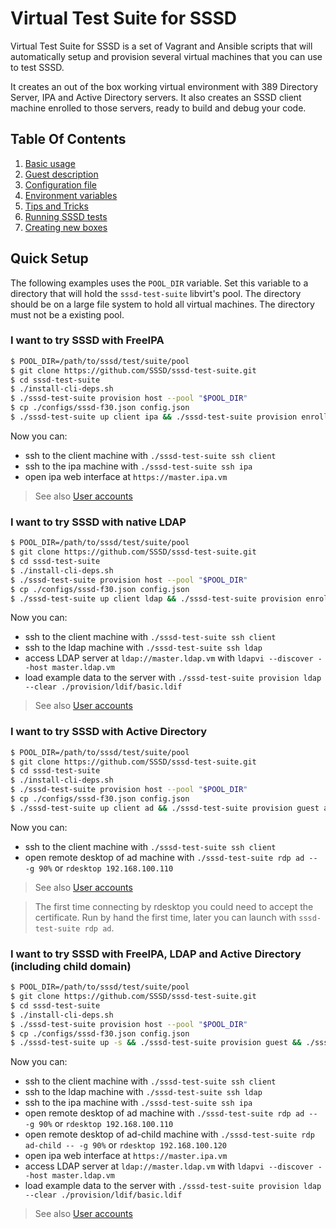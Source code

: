 # Virtual Test Suite for SSSD

Virtual Test Suite for SSSD is a set of Vagrant and Ansible scripts that
will automatically setup and provision several virtual machines that you
can use to test SSSD.

It creates an out of the box working virtual environment with 389 Directory
Server, IPA and Active Directory servers. It also creates an SSSD client
machine enrolled to those servers, ready to build and debug your code.

## Table Of Contents

1. [Basic usage](./docs/basic-usage.md)
2. [Guest description](./docs/guests.md)
3. [Configuration file](./docs/configuration.md)
4. [Environment variables](./docs/environment-variables.md)
5. [Tips and Tricks](./docs/tips.md)
6. [Running SSSD tests](./docs/running-tests.md)
7. [Creating new boxes](./docs/new-boxes.md)

## Quick Setup

The following examples uses the `POOL_DIR` variable. Set this variable to
a directory that will hold the `sssd-test-suite` libvirt's pool. The directory
should be on a large file system to hold all virtual machines. The directory
must not be a existing pool.

### I want to try SSSD with FreeIPA

```bash
$ POOL_DIR=/path/to/sssd/test/suite/pool
$ git clone https://github.com/SSSD/sssd-test-suite.git
$ cd sssd-test-suite
$ ./install-cli-deps.sh
$ ./sssd-test-suite provision host --pool "$POOL_DIR"
$ cp ./configs/sssd-f30.json config.json
$ ./sssd-test-suite up client ipa && ./sssd-test-suite provision enroll client ipa
```

Now you can:
* ssh to the client machine with `./sssd-test-suite ssh client`
* ssh to the ipa machine with `./sssd-test-suite ssh ipa`
* open ipa web interface at `https://master.ipa.vm`

> See also [User accounts](docs/guests.md#user-accounts)

### I want to try SSSD with native LDAP

```bash
$ POOL_DIR=/path/to/sssd/test/suite/pool
$ git clone https://github.com/SSSD/sssd-test-suite.git
$ cd sssd-test-suite
$ ./install-cli-deps.sh
$ ./sssd-test-suite provision host --pool "$POOL_DIR"
$ cp ./configs/sssd-f30.json config.json
$ ./sssd-test-suite up client ldap && ./sssd-test-suite provision enroll client ldap
```

Now you can:
* ssh to the client machine with `./sssd-test-suite ssh client`
* ssh to the ldap machine with `./sssd-test-suite ssh ldap`
* access LDAP server at `ldap://master.ldap.vm` with `ldapvi --discover --host master.ldap.vm`
* load example data to the server with `./sssd-test-suite provision ldap --clear ./provision/ldif/basic.ldif`

> See also [User accounts](docs/guests.md#user-accounts)

### I want to try SSSD with Active Directory

```bash
$ POOL_DIR=/path/to/sssd/test/suite/pool
$ git clone https://github.com/SSSD/sssd-test-suite.git
$ cd sssd-test-suite
$ ./install-cli-deps.sh
$ ./sssd-test-suite provision host --pool "$POOL_DIR"
$ cp ./configs/sssd-f30.json config.json
$ ./sssd-test-suite up client ad && ./sssd-test-suite provision guest ad && ./sssd-test-suite provision enroll client ad
```

Now you can:
* ssh to the client machine with `./sssd-test-suite ssh client`
* open remote desktop of ad machine with `./sssd-test-suite rdp ad -- -g 90%` or `rdesktop 192.168.100.110`

> See also [User accounts](docs/guests.md#user-accounts)

> The first time connecting by rdesktop you could need to accept the certificate.
> Run by hand the first time, later you can launch with `sssd-test-suite rdp ad`.

### I want to try SSSD with FreeIPA, LDAP and Active Directory (including child domain)

```bash
$ POOL_DIR=/path/to/sssd/test/suite/pool
$ git clone https://github.com/SSSD/sssd-test-suite.git
$ cd sssd-test-suite
$ ./install-cli-deps.sh
$ ./sssd-test-suite provision host --pool "$POOL_DIR"
$ cp ./configs/sssd-f30.json config.json
$ ./sssd-test-suite up -s && ./sssd-test-suite provision guest && ./sssd-test-suite provision enroll
```

Now you can:
* ssh to the client machine with `./sssd-test-suite ssh client`
* ssh to the ldap machine with `./sssd-test-suite ssh ldap`
* ssh to the ipa machine with `./sssd-test-suite ssh ipa`
* open remote desktop of ad machine with `./sssd-test-suite rdp ad -- -g 90%` or `rdesktop 192.168.100.110`
* open remote desktop of ad-child machine with `./sssd-test-suite rdp ad-child -- -g 90%` or `rdesktop 192.168.100.120`
* open ipa web interface at `https://master.ipa.vm`
* access LDAP server at `ldap://master.ldap.vm` with `ldapvi --discover --host master.ldap.vm`
* load example data to the server with `./sssd-test-suite provision ldap --clear ./provision/ldif/basic.ldif`

> See also [User accounts](docs/guests.md#user-accounts)
